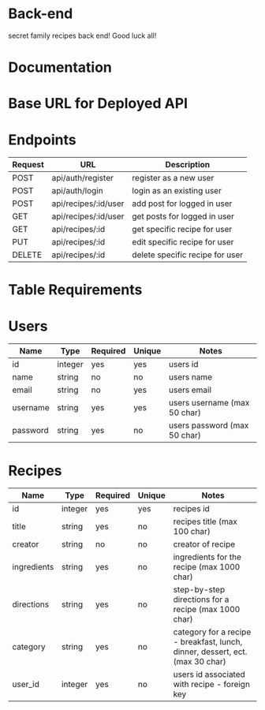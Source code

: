 # Back-end
secret family recipes back end! Good luck all! 

# Documentation 

# Base URL for Deployed API


# Endpoints
| Request | URL | Description |
| ------- | --- | ----------- |
| POST | api/auth/register | register as a new user |
| POST | api/auth/login | login as an existing user |
| POST | api/recipes/:id/user | add post for logged in user |
| GET | api/recipes/:id/user | get posts for logged in user |
| GET | api/recipes/:id | get specific recipe for user |
| PUT | api/recipes/:id | edit specific recipe for user |
| DELETE | api/recipes/:id | delete specific recipe for user |


# Table Requirements

# Users
| Name | Type | Required | Unique | Notes |
| ---- | ---- | -------- | ------ | ----- |
| id | integer | yes | yes | users id |
| name | string | no | no | users name |
| email | string | no | yes | users email |
| username | string | yes | yes | users username (max 50 char) |
| password | string | yes | no | users password (max 50 char) |

# Recipes
| Name | Type | Required | Unique | Notes |
| ---- | ---- | -------- | ------ | ----- |
| id | integer | yes | yes | recipes id |
| title | string | yes | no | recipes title (max 100 char) |
| creator | string | no | no | creator of recipe |
| ingredients | string | yes | no | ingredients for the recipe (max 1000 char) |
| directions | string | yes | no | step-by-step directions for a recipe (max 1000 char) |
| category | string | yes | no | category for a recipe - breakfast, lunch, dinner, dessert, ect. (max 30 char) |
| user_id | integer | yes | no | users id associated with recipe - foreign key |